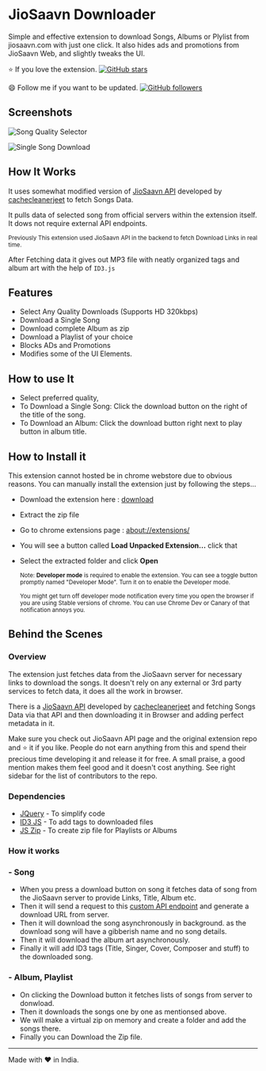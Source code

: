 # JioSaavn Downloader

Simple and effective extension to download Songs, Albums or Plylist from jiosaavn.com with just one click. It also hides ads and promotions from JioSaavn Web, and slightly tweaks the UI.

:star: If you love the extension. [![GitHub stars](https://img.shields.io/github/stars/GrayGalaxy/JioSaavn-Downloader.svg?style=flat&logo=github&label=Star)](https://github.com/GrayGalaxy/JioSaavn-Downloader)

:smile: Follow me if you want to be updated. [![GitHub followers](https://img.shields.io/github/followers/GrayGalaxy.svg?style=flat&logo=github&label=Followers)](https://github.com/GrayGalaxy)

## Screenshots

![Song Quality Selector](https://i.ibb.co/XWfJZGZ/1.jpg)

![Single Song Download](https://i.ibb.co/Mpvp4tw/2.jpg)



## How It Works

It uses somewhat modified version of [JioSaavn API](https://github.com/cachecleanerjeet/JiosaavnAPI) developed by [cachecleanerjeet](https://github.com/cachecleanerjeet) to fetch Songs Data.

It pulls data of selected song from official servers within the extension itself. It dows not require external API endpoints.

<small>Previously This extension used JioSaavn API in the backend to fetch Download Links in real time.</small>

After Fetching data it gives out MP3 file with neatly organized tags and album art with the help of `ID3.js`

## Features

- Select Any Quality Downloads (Supports HD 320kbps)
- Download a Single Song
- Download complete Album as zip
- Download a Playlist of your choice
- Blocks ADs and Promotions
- Modifies some of the UI Elements.

## How to use It

- Select preferred quality,
- To Download a Single Song: Click the download button on the right of the title of the song.
- To Download an Album: Click the download button right next to play button in album title.

## How to Install it

This extension cannot hosted be in chrome webstore due to obvious reasons. You can manually install the extension just by following the steps...

- Download the extension here : [download](https://github.com/GrayGalaxy/JioSaavn-Downloader/releases)
- Extract the zip file
- Go to chrome extensions page : [about://extensions/](about://extensions/)
- You will see a button called **Load Unpacked Extension...** click that
- Select the extracted folder and click **Open**

  <small>
  Note: <strong>Developer mode</strong> is required to enable the extension. You can see a toggle button promptly named "Developer Mode". Turn it on to enable the Developer mode.

  You might get turn off developer mode notification every time you open the browser if you are using Stable versions of chrome. You can use Chrome Dev or Canary of that notification annoys you.
  </small>


## Behind the Scenes

### Overview

The extension just fetches data from the JioSaavn server for necessary links to download the songs. It doesn't rely on any external or 3rd party services to fetch data, it does all the work in browser.

There is a [JioSaavn API](https://github.com/cachecleanerjeet/JiosaavnAPI) developed by [cachecleanerjeet](https://github.com/cachecleanerjeet) and fetching Songs Data via that API and then downloading it in Browser and adding perfect metadata in it.

Make sure you check out JioSaavn API page and the original extension repo and :star: it if you like. People do not earn anything from this and spend their precious time developing it and release it for free. A small praise, a good mention makes them feel good and it doesn't cost anything. See right sidebar for the list of contributors to the repo.

### Dependencies
- [JQuery](https://github.com/jquery/jquery) - To simplify code
- [ID3 JS](https://github.com/aadsm/JavaScript-ID3-Reader) - To add tags to downloaded files
- [JS Zip](https://github.com/Stuk/jszip) - To create zip file for Playlists or Albums

### How it works

### - Song
- When you press a download button on song it fetches data of song from the JioSaavn server to provide Links, Title, Album etc.
- Then it will send a request to this [custom API endpoint](corsdisabledsong.tuhinwin.workers.dev) and generate a download URL from server.
- Then it will download the song asynchronously in background. as the download song will have a gibberish name and no song details.
- Then it will download the album art asynchronously.
- Finally it will add ID3 tags (Title, Singer, Cover, Composer and stuff) to the downloaded song.

### - Album, Playlist
- On clicking the Download button it fetches lists of songs from server to donwload.
- Then it downloads the songs one by one as mentionsed above.
- We will make a virtual zip on memory and create a folder and add the songs there.
- Finally you can Download the Zip file.
___
Made with :heart: in India.
